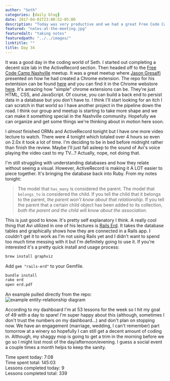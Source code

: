 ```yaml
---
author: "Seth"
categories: [daily blog]
date: 2017-04-01T23:00:52-05:00
description: "Today was very productive and we had a great Free Code Camp Nashville meetup. So close to being done with the ORMs and ActiveRecord section!"
featured: "notes-at-the-meeting.jpg"
featuredalt: "taking notes"
featuredpath: "../../images/"
linktitle: ""
title: Day 34
---
```


It was a good day in the coding world of Seth. I started out completing a decent size lab in the ActiveRecord section. Then headed off to the [Free Code Camp Nashville][1] meetup. It was a great meetup where [Jason Gresalfi][2] presented on how he had created a Chrome extension. The repo for his extentsion can be found [here][3] and you can find it in the Chrome webstore [here][4]. It's amazing how "simple" chrome extensions can be. They're just HTML, CSS, and JavaScript. Of course, you can build a back end to persist data in a database but you don't have to. I think I'll start looking for an itch I can scratch in that world so I have another project in the pipeline down the road. I think our group and meetup is starting to take more shape and we can make it something special in the Nashville community. Hopefully we can organize and get some things we're thinking about in motion here soon.

I _almost_ finished ORMs and ActiveRecord tonight but I have one more video lecture to watch. There were 4 tonight which totaled over 4 hours so even on 2.0x it took a lot of time. I'm deciding to be in bed before midnight rather than finish the review. Maybe I'll just fall asleep to the sound of Avi's voice playing the video cast to my TV...? Actually, nope, not doing that. 

I'm still struggling with understanding databases and how they relate without seeing a visual. However, ActiveRecord is making it A LOT easier to piece together. It's bringing the database back into Ruby. From my notes tonight:

>The model that `has_many` is considered the parent. The model that `belongs_to` is considered the child. If you tell the child that it belongs to the parent, _the parent won't know about that relationship_. If you tell the parent that a certain child object has been added to its collection, _both the parent and the child will know about the association_.

This is just good to know. It's pretty self explanatory I think. A really cool thing that Avi utilized in one of his lectures is [Rails Erd][5]. It takes the database tables and graphically shows how they are connected in a Rails app. I couldn't get it to work as I'm not using Rails yet and I didn't want to spend too much time messing with it but I'm definitely going to use it. If you're interested it's a pretty quick install and usage process:

```bash
brew install graphviz
```

Add `gem "rails-erd"` to your Gemfile.

```bash
bundle install
rake erd
open erd.pdf
```

An example pulled directly from the repo:
![example entity-relationship diagram](https://camo.githubusercontent.com/f705fefa37f808758adbfa8e53d7ba2d8d9a59d7/68747470733a2f2f766f6f726d656469612e6769746875622e696f2f7261696c732d6572642f696d616765732f656e746974792d72656c6174696f6e736869702d6469616772616d2e706e67)


According to my dashboard I'm at 53 lessons for the week so I hit my goal of 49 with a day to spare! I'm super happy about this (although, sometimes I don't trust the numbers on my dashboard...) and don't plan on stopping now. We have an engagement (marriage, wedding, I can't remember) part tomorrow at a winery so hopefully I can still get a decent amount of coding in. Although, my shaggy mop is going to get a trim in the morning before we go so I might lost most of the day/afternoon/evening. I guess a social event a couple times a month helps to keep the sanity.

Time spent today: 7:08  
Time spent total: 145:03  
Lessons completed today: 9  
Lessons completed total: 339

  [1]:https://www.facebook.com/groups/free.code.camp.nashville
  [2]:https://github.com/jgresalfi
  [3]:https://github.com/jgresalfi/paletteable
  [4]:https://chrome.google.com/webstore/detail/paletteable/ncggjbjnlddfacehhidbhnhcnjiengmk
  [5]:https://github.com/voormedia/rails-erd